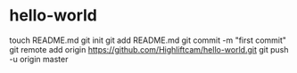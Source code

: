 hello-world
===========
touch README.md
git init
git add README.md
git commit -m "first commit"
git remote add origin https://github.com/Highliftcam/hello-world.git
git push -u origin master
